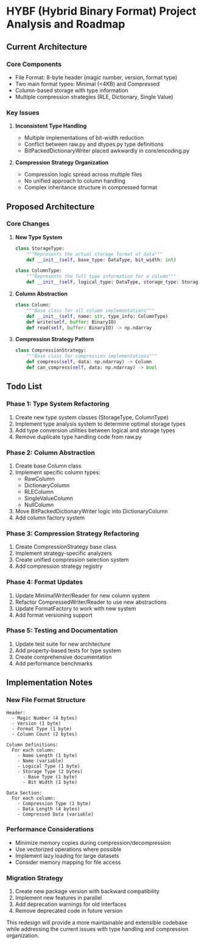 # HYBF (Hybrid Binary Format) Project Analysis and Roadmap

## Current Architecture

### Core Components
- File Format: 8-byte header (magic number, version, format type)
- Two main format types: Minimal (<4KB) and Compressed
- Column-based storage with type information
- Multiple compression strategies (RLE, Dictionary, Single Value)

### Key Issues

1. **Inconsistent Type Handling**
   - Multiple implementations of bit-width reduction
   - Conflict between raw.py and dtypes.py type definitions
   - BitPackedDictionaryWriter placed awkwardly in core/encoding.py

2. **Compression Strategy Organization**
   - Compression logic spread across multiple files
   - No unified approach to column handling
   - Complex inheritance structure in compressed format

## Proposed Architecture

### Core Changes

1. **New Type System**
   ```python
   class StorageType:
       """Represents the actual storage format of data"""
       def __init__(self, base_type: DataType, bit_width: int)
   
   class ColumnType:
       """Represents the full type information for a column"""
       def __init__(self, logical_type: DataType, storage_type: StorageType)
   ```

2. **Column Abstraction**
   ```python
   class Column:
       """Base class for all column implementations"""
       def __init__(self, name: str, type_info: ColumnType)
       def write(self, buffer: BinaryIO)
       def read(self, buffer: BinaryIO) -> np.ndarray
   ```

3. **Compression Strategy Pattern**
   ```python
   class CompressionStrategy:
       """Base class for compression implementations"""
       def compress(self, data: np.ndarray) -> Column
       def can_compress(self, data: np.ndarray) -> bool
   ```

## Todo List

### Phase 1: Type System Refactoring
1. Create new type system classes (StorageType, ColumnType)
2. Implement type analysis system to determine optimal storage types
3. Add type conversion utilities between logical and storage types
4. Remove duplicate type handling code from raw.py

### Phase 2: Column Abstraction
1. Create base Column class
2. Implement specific column types:
   - RawColumn
   - DictionaryColumn
   - RLEColumn
   - SingleValueColumn
   - NullColumn
3. Move BitPackedDictionaryWriter logic into DictionaryColumn
4. Add column factory system

### Phase 3: Compression Strategy Refactoring
1. Create CompressionStrategy base class
2. Implement strategy-specific analyzers
3. Create unified compression selection system
4. Add compression strategy registry

### Phase 4: Format Updates
1. Update MinimalWriter/Reader for new column system
2. Refactor CompressedWriter/Reader to use new abstractions
3. Update FormatFactory to work with new system
4. Add format versioning support

### Phase 5: Testing and Documentation
1. Update test suite for new architecture
2. Add property-based tests for type system
3. Create comprehensive documentation
4. Add performance benchmarks

## Implementation Notes

### New File Format Structure
```
Header:
  - Magic Number (4 bytes)
  - Version (1 byte)
  - Format Type (1 byte)
  - Column Count (2 bytes)

Column Definitions:
  For each column:
    - Name Length (1 byte)
    - Name (variable)
    - Logical Type (1 byte)
    - Storage Type (2 bytes)
      - Base Type (1 byte)
      - Bit Width (1 byte)

Data Section:
  For each column:
    - Compression Type (1 byte)
    - Data Length (4 bytes)
    - Compressed Data (variable)
```

### Performance Considerations
- Minimize memory copies during compression/decompression
- Use vectorized operations where possible
- Implement lazy loading for large datasets
- Consider memory mapping for file access

### Migration Strategy
1. Create new package version with backward compatibility
2. Implement new features in parallel
3. Add deprecation warnings for old interfaces
4. Remove deprecated code in future version

This redesign will provide a more maintainable and extensible codebase while addressing the current issues with type handling and compression organization.